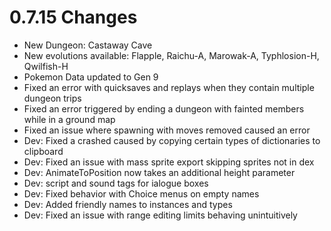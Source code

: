 # 0.7.15 Changes #

* New Dungeon: Castaway Cave
* New evolutions available: Flapple, Raichu-A, Marowak-A, Typhlosion-H, Qwilfish-H
* Pokemon Data updated to Gen 9
* Fixed an error with quicksaves and replays when they contain multiple dungeon trips
* Fixed an error triggered by ending a dungeon with fainted members while in a ground map
* Fixed an issue where spawning with moves removed caused an error
* Dev: Fixed a crashed caused by copying certain types of dictionaries to clipboard
* Dev: Fixed an issue with mass sprite export skipping sprites not in dex
* Dev: AnimateToPosition now takes an additional height parameter
* Dev: script and sound tags for ialogue boxes
* Dev: Fixed behavior with Choice menus on empty names
* Dev: Added friendly names to instances and types
* Dev: Fixed an issue with range editing limits behaving unintuitively